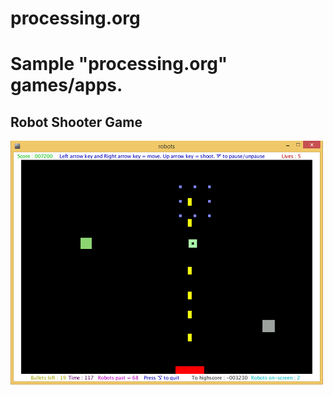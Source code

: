 # processing.org
Sample "processing.org" games/apps.
==================================

Robot Shooter Game
----------------------------------

![Robots Game](robots/images/robotsgame.png)

